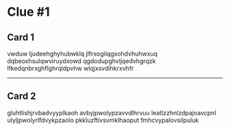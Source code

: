 # Clue #1

## Card 1

vwduw ljudeehghyhubwklq
jlfrxogilqgsohdvhuhwxuq
dqbeoxhsulqwviruydxowd
qgdodupghvljqedvhgrqzk
lfkedqnbrxghflghrqldpvhw
wlqjxsvdihkrxvhfr

------------------------

## Card 2

gluhtlishjrvbadvyyplkaoh
avbyjpwolypzavvdlhrvuu
leatlzzhnlzdpajoavcpnl
ulyljpwolyrlfdvykpzaolo
pkkluzftivsvmklhaoput
fmhcvypalovsilpuluk
